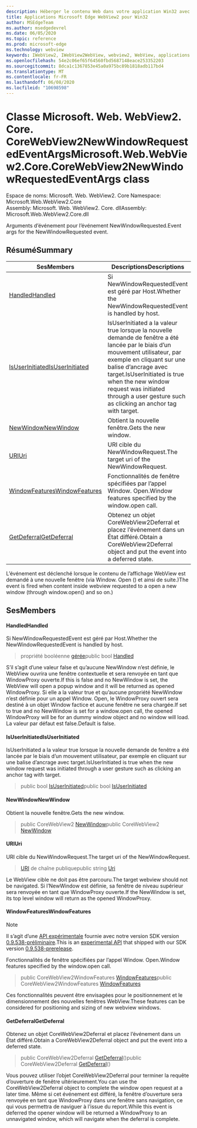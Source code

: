 ```yaml
---
description: Héberger le contenu Web dans votre application Win32 avec le contrôle Microsoft Edge WebView2
title: Applications Microsoft Edge WebView2 pour Win32
author: MSEdgeTeam
ms.author: msedgedevrel
ms.date: 06/05/2020
ms.topic: reference
ms.prod: microsoft-edge
ms.technology: webview
keywords: IWebView2, IWebView2WebView, webview2, WebView, applications Win32, Win32, Edge, ICoreWebView2, ICoreWebView2Controller, contrôle de navigateur, html Edge
ms.openlocfilehash: 54e2c06ef65f64560fbd5687148eace253352203
ms.sourcegitcommit: 8dca1c1367853e45a0a975bc89b1818adb117bd4
ms.translationtype: MT
ms.contentlocale: fr-FR
ms.lasthandoff: 06/08/2020
ms.locfileid: "10698598"
---
```

# <span data-ttu-id="05bdb-104">Classe Microsoft. Web. WebView2. Core. CoreWebView2NewWindowRequestedEventArgs</span><span class="sxs-lookup"><span data-stu-id="05bdb-104">Microsoft.Web.WebView2.Core.CoreWebView2NewWindowRequestedEventArgs class</span></span> 

<span data-ttu-id="05bdb-105">Espace de noms: Microsoft. Web. WebView2. Core </span><span class="sxs-lookup"><span data-stu-id="05bdb-105">Namespace: Microsoft.Web.WebView2.Core</span></span>\
<span data-ttu-id="05bdb-106">Assembly: Microsoft. Web. WebView2. Core. dll</span><span class="sxs-lookup"><span data-stu-id="05bdb-106">Assembly: Microsoft.Web.WebView2.Core.dll</span></span>

<span data-ttu-id="05bdb-107">Arguments d’événement pour l’événement NewWindowRequested.</span><span class="sxs-lookup"><span data-stu-id="05bdb-107">Event args for the NewWindowRequested event.</span></span>

## <span data-ttu-id="05bdb-108">Résumé</span><span class="sxs-lookup"><span data-stu-id="05bdb-108">Summary</span></span>

 <span data-ttu-id="05bdb-109">Ses</span><span class="sxs-lookup"><span data-stu-id="05bdb-109">Members</span></span>                        | <span data-ttu-id="05bdb-110">Descriptions</span><span class="sxs-lookup"><span data-stu-id="05bdb-110">Descriptions</span></span>
--------------------------------|---------------------------------------------
[<span data-ttu-id="05bdb-111">Handled</span><span class="sxs-lookup"><span data-stu-id="05bdb-111">Handled</span></span>](#handled) | <span data-ttu-id="05bdb-112">Si NewWindowRequestedEvent est géré par Host.</span><span class="sxs-lookup"><span data-stu-id="05bdb-112">Whether the NewWindowRequestedEvent is handled by host.</span></span>
[<span data-ttu-id="05bdb-113">IsUserInitiated</span><span class="sxs-lookup"><span data-stu-id="05bdb-113">IsUserInitiated</span></span>](#isuserinitiated) | <span data-ttu-id="05bdb-114">IsUserInitiated a la valeur true lorsque la nouvelle demande de fenêtre a été lancée par le biais d’un mouvement utilisateur, par exemple en cliquant sur une balise d’ancrage avec target.</span><span class="sxs-lookup"><span data-stu-id="05bdb-114">IsUserInitiated is true when the new window request was initiated through a user gesture such as clicking an anchor tag with target.</span></span>
[<span data-ttu-id="05bdb-115">NewWindow</span><span class="sxs-lookup"><span data-stu-id="05bdb-115">NewWindow</span></span>](#newwindow) | <span data-ttu-id="05bdb-116">Obtient la nouvelle fenêtre.</span><span class="sxs-lookup"><span data-stu-id="05bdb-116">Gets the new window.</span></span>
[<span data-ttu-id="05bdb-117">URI</span><span class="sxs-lookup"><span data-stu-id="05bdb-117">Uri</span></span>](#uri) | <span data-ttu-id="05bdb-118">URI cible du NewWindowRequest.</span><span class="sxs-lookup"><span data-stu-id="05bdb-118">The target uri of the NewWindowRequest.</span></span>
[<span data-ttu-id="05bdb-119">WindowFeatures</span><span class="sxs-lookup"><span data-stu-id="05bdb-119">WindowFeatures</span></span>](#windowfeatures) | <span data-ttu-id="05bdb-120">Fonctionnalités de fenêtre spécifiées par l’appel Window. Open.</span><span class="sxs-lookup"><span data-stu-id="05bdb-120">Window features specified by the window.open call.</span></span>
[<span data-ttu-id="05bdb-121">GetDeferral</span><span class="sxs-lookup"><span data-stu-id="05bdb-121">GetDeferral</span></span>](#getdeferral) | <span data-ttu-id="05bdb-122">Obtenez un objet CoreWebView2Deferral et placez l’événement dans un État différé.</span><span class="sxs-lookup"><span data-stu-id="05bdb-122">Obtain a CoreWebView2Deferral object and put the event into a deferred state.</span></span>

<span data-ttu-id="05bdb-123">L’événement est déclenché lorsque le contenu de l’affichage WebView est demandé à une nouvelle fenêtre (via Window. Open () et ainsi de suite.)</span><span class="sxs-lookup"><span data-stu-id="05bdb-123">The event is fired when content inside webview requested to a open a new window (through window.open() and so on.)</span></span>

## <span data-ttu-id="05bdb-124">Ses</span><span class="sxs-lookup"><span data-stu-id="05bdb-124">Members</span></span>

#### <span data-ttu-id="05bdb-125">Handled</span><span class="sxs-lookup"><span data-stu-id="05bdb-125">Handled</span></span> 

<span data-ttu-id="05bdb-126">Si NewWindowRequestedEvent est géré par Host.</span><span class="sxs-lookup"><span data-stu-id="05bdb-126">Whether the NewWindowRequestedEvent is handled by host.</span></span>

> <span data-ttu-id="05bdb-127">propriété booléenne [gérée](#handled)</span><span class="sxs-lookup"><span data-stu-id="05bdb-127">public bool [Handled](#handled)</span></span>

<span data-ttu-id="05bdb-128">S’il s’agit d’une valeur false et qu’aucune NewWindow n’est définie, le WebView ouvrira une fenêtre contextuelle et sera renvoyée en tant que WindowProxy ouverte.</span><span class="sxs-lookup"><span data-stu-id="05bdb-128">If this is false and no NewWindow is set, the WebView will open a popup window and it will be returned as opened WindowProxy.</span></span> <span data-ttu-id="05bdb-129">Si elle a la valeur true et qu’aucune propriété NewWindow n’est définie pour un appel Window. Open, le WindowProxy ouvert sera destiné à un objet Window factice et aucune fenêtre ne sera chargée.</span><span class="sxs-lookup"><span data-stu-id="05bdb-129">If set to true and no NewWindow is set for a window.open call, the opened WindowProxy will be for an dummy window object and no window will load.</span></span> <span data-ttu-id="05bdb-130">La valeur par défaut est false.</span><span class="sxs-lookup"><span data-stu-id="05bdb-130">Default is false.</span></span>

#### <span data-ttu-id="05bdb-131">IsUserInitiated</span><span class="sxs-lookup"><span data-stu-id="05bdb-131">IsUserInitiated</span></span> 

<span data-ttu-id="05bdb-132">IsUserInitiated a la valeur true lorsque la nouvelle demande de fenêtre a été lancée par le biais d’un mouvement utilisateur, par exemple en cliquant sur une balise d’ancrage avec target.</span><span class="sxs-lookup"><span data-stu-id="05bdb-132">IsUserInitiated is true when the new window request was initiated through a user gesture such as clicking an anchor tag with target.</span></span>

> <span data-ttu-id="05bdb-133">public bool [IsUserInitiated](#isuserinitiated)</span><span class="sxs-lookup"><span data-stu-id="05bdb-133">public bool [IsUserInitiated](#isuserinitiated)</span></span>

#### <span data-ttu-id="05bdb-134">NewWindow</span><span class="sxs-lookup"><span data-stu-id="05bdb-134">NewWindow</span></span> 

<span data-ttu-id="05bdb-135">Obtient la nouvelle fenêtre.</span><span class="sxs-lookup"><span data-stu-id="05bdb-135">Gets the new window.</span></span>

> <span data-ttu-id="05bdb-136">public CoreWebView2 [NewWindow](#newwindow)</span><span class="sxs-lookup"><span data-stu-id="05bdb-136">public CoreWebView2 [NewWindow](#newwindow)</span></span>

#### <span data-ttu-id="05bdb-137">URI</span><span class="sxs-lookup"><span data-stu-id="05bdb-137">Uri</span></span> 

<span data-ttu-id="05bdb-138">URI cible du NewWindowRequest.</span><span class="sxs-lookup"><span data-stu-id="05bdb-138">The target uri of the NewWindowRequest.</span></span>

> <span data-ttu-id="05bdb-139">[URI](#uri) de chaîne publique</span><span class="sxs-lookup"><span data-stu-id="05bdb-139">public string [Uri](#uri)</span></span>

<span data-ttu-id="05bdb-140">Le WebView cible ne doit pas être parcouru.</span><span class="sxs-lookup"><span data-stu-id="05bdb-140">The target webview should not be navigated.</span></span> <span data-ttu-id="05bdb-141">Si l’NewWindow est définie, sa fenêtre de niveau supérieur sera renvoyée en tant que WindowProxy ouverte.</span><span class="sxs-lookup"><span data-stu-id="05bdb-141">If the NewWindow is set, its top level window will return as the opened WindowProxy.</span></span>

#### <span data-ttu-id="05bdb-142">WindowFeatures</span><span class="sxs-lookup"><span data-stu-id="05bdb-142">WindowFeatures</span></span> 

> [!NOTE]
> <span data-ttu-id="05bdb-143">Il s’agit d’une [API expérimentale](../../../concepts/versioning.md#experimental-apis) fournie avec notre version SDK version [0.9.538-préliminaire](../../../releasenotes.md#09538).</span><span class="sxs-lookup"><span data-stu-id="05bdb-143">This is an [experimental API](../../../concepts/versioning.md#experimental-apis) that shipped with our SDK version [0.9.538-prerelease](../../../releasenotes.md#09538).</span></span>

<span data-ttu-id="05bdb-144">Fonctionnalités de fenêtre spécifiées par l’appel Window. Open.</span><span class="sxs-lookup"><span data-stu-id="05bdb-144">Window features specified by the window.open call.</span></span>

> <span data-ttu-id="05bdb-145">public CoreWebView2WindowFeatures [WindowFeatures](#windowfeatures)</span><span class="sxs-lookup"><span data-stu-id="05bdb-145">public CoreWebView2WindowFeatures [WindowFeatures](#windowfeatures)</span></span>

<span data-ttu-id="05bdb-146">Ces fonctionnalités peuvent être envisagées pour le positionnement et le dimensionnement des nouvelles fenêtres WebView.</span><span class="sxs-lookup"><span data-stu-id="05bdb-146">These features can be considered for positioning and sizing of new webview windows.</span></span>

#### <span data-ttu-id="05bdb-147">GetDeferral</span><span class="sxs-lookup"><span data-stu-id="05bdb-147">GetDeferral</span></span> 

<span data-ttu-id="05bdb-148">Obtenez un objet CoreWebView2Deferral et placez l’événement dans un État différé.</span><span class="sxs-lookup"><span data-stu-id="05bdb-148">Obtain a CoreWebView2Deferral object and put the event into a deferred state.</span></span>

> <span data-ttu-id="05bdb-149">public CoreWebView2Deferral [GetDeferral](#getdeferral)()</span><span class="sxs-lookup"><span data-stu-id="05bdb-149">public CoreWebView2Deferral [GetDeferral](#getdeferral)()</span></span>

<span data-ttu-id="05bdb-150">Vous pouvez utiliser l’objet CoreWebView2Deferral pour terminer la requête d’ouverture de fenêtre ultérieurement.</span><span class="sxs-lookup"><span data-stu-id="05bdb-150">You can use the CoreWebView2Deferral object to complete the window open request at a later time.</span></span> <span data-ttu-id="05bdb-151">Même si cet événement est différé, la fenêtre d’ouverture sera renvoyée en tant que WindowProxy dans une fenêtre sans navigation, ce qui vous permettra de naviguer à l’issue du report.</span><span class="sxs-lookup"><span data-stu-id="05bdb-151">While this event is deferred the opener window will be returned a WindowProxy to an unnavigated window, which will navigate when the deferral is complete.</span></span>

